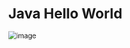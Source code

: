 # Java Hello World
![image](https://user-images.githubusercontent.com/91551542/224087440-b38f5500-74b2-4518-ace9-4099a3efe891.png)
